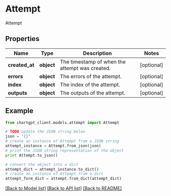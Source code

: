 # Attempt

Attempt

## Properties
Name | Type | Description | Notes
------------ | ------------- | ------------- | -------------
**created_at** | **object** | The timestamp of when the attempt was created. | [optional] 
**errors** | **object** | The errors of the attempt. | [optional] 
**index** | **object** | The index of the attempt. | [optional] 
**outputs** | **object** | The outputs of the attempt. | [optional] 

## Example

```python
from chartgpt_client.models.attempt import Attempt

# TODO update the JSON string below
json = "{}"
# create an instance of Attempt from a JSON string
attempt_instance = Attempt.from_json(json)
# print the JSON string representation of the object
print Attempt.to_json()

# convert the object into a dict
attempt_dict = attempt_instance.to_dict()
# create an instance of Attempt from a dict
attempt_form_dict = attempt.from_dict(attempt_dict)
```
[[Back to Model list]](../README.md#documentation-for-models) [[Back to API list]](../README.md#documentation-for-api-endpoints) [[Back to README]](../README.md)


